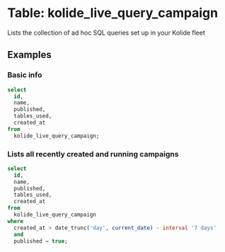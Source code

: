 # Table: kolide_live_query_campaign

Lists the collection of ad hoc SQL queries set up in your Kolide fleet

## Examples

### Basic info

```sql
select
  id,
  name,
  published,
  tables_used,
  created_at
from
  kolide_live_query_campaign;
```

### Lists all recently created and running campaigns

```sql
select
  id,
  name,
  published,
  tables_used,
  created_at
from
  kolide_live_query_campaign
where
  created_at > date_trunc('day', current_date) - interval '7 days'
  and
  published = true;
```
